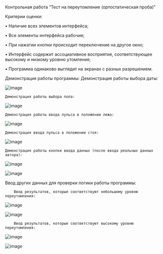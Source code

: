 Контрольная работа “Тест на переутомление (ортостатическая проба)”

Критерии оценки:

•	Наличие всех элементов интерфейса;

•	Все элементы интерфейса рабочие;

•	При нажатии кнопки происходит переключение на другое окно;

•	Интерфейс содержит ассоциативное восприятие, соответствующее высокому и низкому уровню утомления;

•	Программа одинаково выглядит на экранах с разных разрешением.

Демонстрация работы программы:
	Демонстрация работы выбора даты:
	
 ![image](https://user-images.githubusercontent.com/76133815/139600528-019e6c25-6c46-4558-b6f3-bf864f894ca3.png)
 
	Демонстрация работы выбора пола:

![image](https://user-images.githubusercontent.com/76133815/139600540-c4780dd4-835b-4851-8f83-e61e83423559.png)

	Демонстрация работы ввода пульса в положении лежа:
	
![image](https://user-images.githubusercontent.com/76133815/139600549-7ce2e8e4-f792-4e74-ba8c-6bb681dbe73b.png)
 
	Демонстрация ввода пульса в положении стоя:
	
![image](https://user-images.githubusercontent.com/76133815/139600556-15877b42-b593-43c5-a843-7f2e3c55dc45.png)
 
	Демонстрация работы кнопки ввода данных (после ввода реальных данных автора):
	
![image](https://user-images.githubusercontent.com/76133815/139600563-f67d0cb6-f60f-41c3-9e9a-c0e4dc5342e9.png)

![image](https://user-images.githubusercontent.com/76133815/139600570-e1573535-2ae0-4a48-bd8f-af66a1d5a9d8.png)

 
Ввод других данных для проверки логики работы программы:

		Ввод результатов, которые соответствуют небольшому уровню переутомления:
		
![image](https://user-images.githubusercontent.com/76133815/139600576-b64e2718-391b-4042-9d65-fc5aa0086d03.png)

![image](https://user-images.githubusercontent.com/76133815/139600580-817880cd-d847-422b-ac47-6e23fe43c09e.png)
 
	
 
		Ввод результатов, которые соответствуют высокому уровню переутомления:
		
![image](https://user-images.githubusercontent.com/76133815/139600587-e251137b-3173-4038-a692-52c37420be0e.png)

![image](https://user-images.githubusercontent.com/76133815/139600593-85d31d4f-30d2-42ab-ae3c-db2205b26de7.png)
 
 
